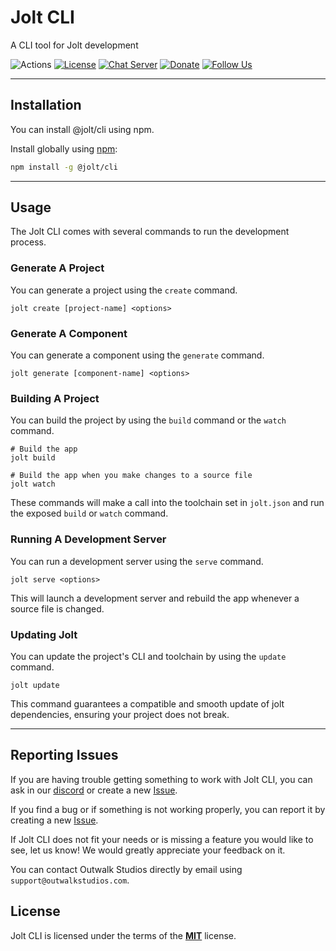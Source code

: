 # Jolt CLI

A CLI tool for Jolt development

![Actions](https://github.com/OutwalkStudios/jolt/workflows/build/badge.svg)
[![License](https://img.shields.io/badge/license-MIT-green.svg)](https://github.com/OutwalkStudios/jolt/blob/master/LICENSE)
[![Chat Server](https://img.shields.io/badge/chat-on%20discord-7289da.svg)](https://discord.gg/jMQHZkG)
[![Donate](https://img.shields.io/badge/patreon-donate-green.svg)](https://www.patreon.com/outwalkstudios)
[![Follow Us](https://img.shields.io/badge/follow-on%20twitter-4AA1EC.svg)](https://twitter.com/OutwalkStudios)

---

## Installation

You can install @jolt/cli using npm.

Install globally using [npm](https://www.npmjs.com/package/@jolt/cli):
```bash
npm install -g @jolt/cli
```

---

## Usage

The Jolt CLI comes with several commands to run the development process.

### Generate A Project

You can generate a project using the `create` command.

```
jolt create [project-name] <options>
```

### Generate A Component

You can generate a component using the `generate` command.

```
jolt generate [component-name] <options>
```

### Building A Project

You can build the project by using the `build` command or the `watch` command.

```
# Build the app
jolt build

# Build the app when you make changes to a source file
jolt watch
```

These commands will make a call into the toolchain set in `jolt.json` and run the exposed `build` or `watch` command.

### Running A Development Server

You can run a development server using the `serve` command.

```
jolt serve <options>
```

This will launch a development server and rebuild the app whenever a source file is changed.

### Updating Jolt

You can update the project's CLI and toolchain by using the `update` command.

```
jolt update
```

This command guarantees a compatible and smooth update of jolt dependencies, ensuring your project does not break.

---

## Reporting Issues

If you are having trouble getting something to work with Jolt CLI, you can ask in our [discord](https://discord.gg/jMQHZkG) or create a new [Issue](https://github.com/OutwalkStudios/jolt/issues).

If you find a bug or if something is not working properly, you can report it by creating a new [Issue](https://github.com/OutwalkStudios/jolt/issues).

If Jolt CLI does not fit your needs or is missing a feature you would like to see, let us know! We would greatly appreciate your feedback on it.

You can contact Outwalk Studios directly by email using `support@outwalkstudios.com`.

## License

Jolt CLI is licensed under the terms of the [**MIT**](https://github.com/OutwalkStudios/jolt/blob/master/LICENSE) license.
